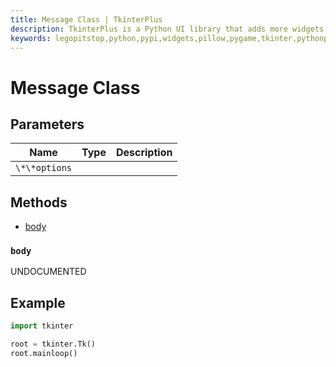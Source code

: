 ```yaml
---
title: Message Class | TkinterPlus
description: TkinterPlus is a Python UI library that adds more widgets to Tkinter
keywords: legopitstop,python,pypi,widgets,pillow,pygame,tkinter,pythonpackage
---
```


# Message Class

## Parameters

| Name          | Type | Description |
| ------------- | ---- | ----------- |
| `\*\*options` |      |             |

## Methods

- [body](#body)

### `body`

UNDOCUMENTED

## Example

```py
import tkinter

root = tkinter.Tk()
root.mainloop()
```
